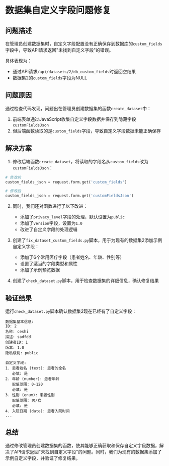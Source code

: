 # 数据集自定义字段问题修复

## 问题描述

在管理员创建数据集时，自定义字段配置没有正确保存到数据库的`custom_fields`字段中，导致API请求返回"未找到自定义字段"的错误。

具体表现为：
- 通过API请求`/api/datasets/2/db_custom_fields`时返回空结果
- 数据集2的`custom_fields`字段为NULL

## 问题原因

通过检查代码发现，问题出在管理员创建数据集的函数`create_dataset`中：

1. 前端表单通过JavaScript收集自定义字段数据并保存到隐藏字段`customFieldsJson`
2. 但后端函数读取的是`custom_fields`字段，导致自定义字段数据未能正确保存

## 解决方案

1. 修改后端函数`create_dataset`，将读取的字段名从`custom_fields`改为`customFieldsJson`：

```python
# 修改前
custom_fields_json = request.form.get('custom_fields')

# 修改后
custom_fields_json = request.form.get('customFieldsJson')
```

2. 同时，我们还对函数进行了以下改进：
   - 添加了`privacy_level`字段的处理，默认设置为`public`
   - 添加了`version`字段，设置为`1.0`
   - 改进了自定义字段的处理逻辑

3. 创建了`fix_dataset_custom_fields.py`脚本，用于为现有的数据集2添加示例自定义字段：
   - 添加了6个常用医疗字段（患者姓名、年龄、性别等）
   - 设置了适当的字段类型和属性
   - 添加了示例预览数据

4. 创建了`check_dataset.py`脚本，用于检查数据集的详细信息，确认修复结果

## 验证结果

运行`check_dataset.py`脚本确认数据集2现在已经有了自定义字段：

```
数据集基本信息:
ID: 2
名称: ceshi
描述: sadfdd
创建者ID: 1
版本: 1.0
隐私级别: public

自定义字段:
1. 患者姓名 (text): 患者的全名
   必填: 是
2. 年龄 (number): 患者年龄
   取值范围: 0-120
   必填: 是
3. 性别 (enum): 患者性别
   取值范围: 男/女
   必填: 是
4. 入院日期 (date): 患者入院时间
...
```

## 总结

通过修改管理员创建数据集的函数，使其能够正确获取和保存自定义字段数据，解决了API请求返回"未找到自定义字段"的问题。同时，我们为现有的数据集添加了示例自定义字段，并验证了修复结果。 